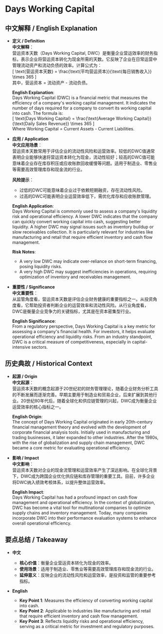 # Days Working Capital

## 中文解释 / English Explanation

* **定义 / Definition**  
  **中文解释**：  
  营运资本天数（Days Working Capital, DWC）是衡量企业营运效率的财务指标，表示企业将营运资本转化为现金所需的天数。它反映了企业在日常运营中管理流动资产和流动负债的效率。计算公式为：  
  \[
  \text{营运资本天数} = \frac{\text{平均营运资本}}{\text{每日销售收入}} \times 365
  \]  
  其中，营运资本 = 流动资产 - 流动负债。  

  **English Explanation**:  
  Days Working Capital (DWC) is a financial metric that measures the efficiency of a company's working capital management. It indicates the number of days required for a company to convert its working capital into cash. The formula is:  
  \[
  \text{Days Working Capital} = \frac{\text{Average Working Capital}}{\text{Daily Sales Revenue}} \times 365
  \]  
  Where Working Capital = Current Assets - Current Liabilities.  

* **应用 / Application**  
  **中文应用场景**：  
  营运资本天数常用于评估企业的流动性风险和运营效率。较低的DWC值通常表明企业能够快速将营运资本转化为现金，流动性较好；较高的DWC值可能意味着企业存在库存积压或应收账款回收缓慢等问题。适用于制造业、零售业等需要高效管理库存和现金流的行业。  

  **风险提示**：  
  - 过低的DWC可能意味着企业过于依赖短期融资，存在流动性风险。  
  - 过高的DWC可能表明企业运营效率低下，需优化库存和应收账款管理。  

  **English Application**:  
  Days Working Capital is commonly used to assess a company's liquidity risk and operational efficiency. A lower DWC indicates that the company can quickly convert working capital into cash, suggesting better liquidity. A higher DWC may signal issues such as inventory buildup or slow receivables collection. It is particularly relevant for industries like manufacturing and retail that require efficient inventory and cash flow management.  

  **Risk Notes**:  
  - A very low DWC may indicate over-reliance on short-term financing, posing liquidity risks.  
  - A very high DWC may suggest inefficiencies in operations, requiring optimization of inventory and receivables management.  

* **重要性 / Significance**  
  **中文重要性**：  
  从监管角度看，营运资本天数是评估企业财务健康的重要指标之一。从投资角度看，它帮助投资者判断企业的运营效率和流动性风险。从行业角度看，DWC是衡量企业竞争力的关键指标，尤其是在资本密集型行业。  

  **English Significance**:  
  From a regulatory perspective, Days Working Capital is a key metric for assessing a company's financial health. For investors, it helps evaluate operational efficiency and liquidity risks. From an industry standpoint, DWC is a critical measure of competitiveness, especially in capital-intensive sectors.  

## 历史典故 / Historical Context

* **起源 / Origin**  
  **中文起源**：  
  营运资本天数的概念起源于20世纪初的财务管理理论，随着企业财务分析工具的不断发展而逐渐完善。早期主要用于制造业和贸易企业，后来扩展到其他行业。20世纪80年代后，随着全球化和供应链管理的兴起，DWC成为衡量企业运营效率的核心指标之一。  

  **English Origin**:  
  The concept of Days Working Capital originated in early 20th-century financial management theory and evolved with the development of corporate financial analysis tools. Initially used in manufacturing and trading businesses, it later expanded to other industries. After the 1980s, with the rise of globalization and supply chain management, DWC became a core metric for evaluating operational efficiency.  

* **影响 / Impact**  
  **中文影响**：  
  营运资本天数对企业的现金流管理和运营效率产生了深远影响。在全球化背景下，DWC成为跨国企业优化供应链和库存管理的重要工具。目前，许多企业将DWC纳入绩效考核体系，以提升整体运营效率。  

  **English Impact**:  
  Days Working Capital has had a profound impact on cash flow management and operational efficiency. In the context of globalization, DWC has become a vital tool for multinational companies to optimize supply chains and inventory management. Today, many companies incorporate DWC into their performance evaluation systems to enhance overall operational efficiency.  

## 要点总结 / Takeaway

* **中文**  
  - **核心价值**：衡量企业营运资本转化为现金的效率。  
  - **使用场景**：适用于制造业、零售业等需要高效管理库存和现金流的行业。  
  - **延伸意义**：反映企业的流动性风险和运营效率，是投资和监管的重要参考指标。  

* **English**  
  - **Key Point 1**: Measures the efficiency of converting working capital into cash.  
  - **Key Point 2**: Applicable to industries like manufacturing and retail that require efficient inventory and cash flow management.  
  - **Key Point 3**: Reflects liquidity risks and operational efficiency, serving as a critical metric for investment and regulatory purposes.